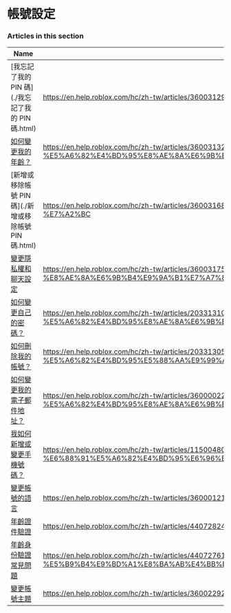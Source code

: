 # 帳號設定  
### Articles in this section
Name|URL
-|-
[我忘記了我的 PIN 碼](./我忘記了我的 PIN 碼.html) |https://en.help.roblox.com/hc/zh-tw/articles/360031292471-%E6%88%91%E5%BF%98%E8%A8%98%E4%BA%86%E6%88%91%E7%9A%84-PIN-%E7%A2%BC
[如何變更我的年齡？](./如何變更我的年齡？.html) |https://en.help.roblox.com/hc/zh-tw/articles/360031323611-%E5%A6%82%E4%BD%95%E8%AE%8A%E6%9B%B4%E6%88%91%E7%9A%84%E5%B9%B4%E9%BD%A1-
[新增或移除帳號 PIN 碼](./新增或移除帳號 PIN 碼.html) |https://en.help.roblox.com/hc/zh-tw/articles/360031680051-%E6%96%B0%E5%A2%9E%E6%88%96%E7%A7%BB%E9%99%A4%E5%B8%B3%E8%99%9F-PIN-%E7%A2%BC
[變更隱私權和聊天設定](./變更隱私權和聊天設定.html) |https://en.help.roblox.com/hc/zh-tw/articles/360031751471-%E8%AE%8A%E6%9B%B4%E9%9A%B1%E7%A7%81%E6%AC%8A%E5%92%8C%E8%81%8A%E5%A4%A9%E8%A8%AD%E5%AE%9A
[如何變更自己的密碼？](./如何變更自己的密碼？.html) |https://en.help.roblox.com/hc/zh-tw/articles/203313100-%E5%A6%82%E4%BD%95%E8%AE%8A%E6%9B%B4%E8%87%AA%E5%B7%B1%E7%9A%84%E5%AF%86%E7%A2%BC-
[如何刪除我的帳號？](./如何刪除我的帳號？.html) |https://en.help.roblox.com/hc/zh-tw/articles/203313050-%E5%A6%82%E4%BD%95%E5%88%AA%E9%99%A4%E6%88%91%E7%9A%84%E5%B8%B3%E8%99%9F-
[如何變更我的電子郵件地址？](./如何變更我的電子郵件地址？.html) |https://en.help.roblox.com/hc/zh-tw/articles/360000229603-%E5%A6%82%E4%BD%95%E8%AE%8A%E6%9B%B4%E6%88%91%E7%9A%84%E9%9B%BB%E5%AD%90%E9%83%B5%E4%BB%B6%E5%9C%B0%E5%9D%80-
[我如何新增或變更手機號碼？](./我如何新增或變更手機號碼？.html) |https://en.help.roblox.com/hc/zh-tw/articles/115004804623-%E6%88%91%E5%A6%82%E4%BD%95%E6%96%B0%E5%A2%9E%E6%88%96%E8%AE%8A%E6%9B%B4%E6%89%8B%E6%A9%9F%E8%99%9F%E7%A2%BC-
[變更帳號的語言](./變更帳號的語言.html) |https://en.help.roblox.com/hc/zh-tw/articles/360001216486-%E8%AE%8A%E6%9B%B4%E5%B8%B3%E8%99%9F%E7%9A%84%E8%AA%9E%E8%A8%80
[年齡證件驗證](./年齡證件驗證.html) |https://en.help.roblox.com/hc/zh-tw/articles/4407282410644-%E5%B9%B4%E9%BD%A1%E8%AD%89%E4%BB%B6%E9%A9%97%E8%AD%89
[年齡身份驗證常見問題](./年齡身份驗證常見問題.html) |https://en.help.roblox.com/hc/zh-tw/articles/4407276151188-%E5%B9%B4%E9%BD%A1%E8%BA%AB%E4%BB%BD%E9%A9%97%E8%AD%89%E5%B8%B8%E8%A6%8B%E5%95%8F%E9%A1%8C
[變更帳號主題](./變更帳號主題.html) |https://en.help.roblox.com/hc/zh-tw/articles/360022922852-%E8%AE%8A%E6%9B%B4%E5%B8%B3%E8%99%9F%E4%B8%BB%E9%A1%8C